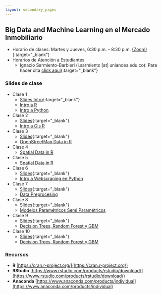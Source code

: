 ```yaml
---
layout: secondary_pages
---
```


## Big Data and Machine Learning en el Mercado Inmobiliario 


- Horario de clases: Martes y Jueves, 6:30 p.m. – 8:30 p.m. [(Zoom)]( https://uniandes-edu-co.zoom.us/j/83424404755){:target="_blank"}
- Horarios de Atención a Estudiantes
	- Ignacio Sarmiento-Barbieri (i.sarmiento [at] uniandes.edu.co): Para hacer cita [click aqui](https://calendly.com/i-sarmiento/horarios-atencion-estudiantes){:target="_blank"}
	

### Slides de clase
- Clase 1
	- [Slides Intro](BDML/Lecture1.pdf){:target="_blank"}
	- [Intro a R](https://eduard-martinez.gitlab.io/bd-intro-r)
	- [Intro a Python](https://github.com/ECON-4676-UNIANDES-Fall-2021/e-TA/blob/main/e-ta3_python/e-ta3_python.ipynb)
- Clase 2
	- [Slides](BDML/Lecture2.pdf){:target="_blank"}
	- [Intro a Gis R](https://eduard-martinez.gitlab.io/intro-gis-r)
- Clase 3
	- [Slides](BDML/Lecture3.pdf){:target="_blank"}
	- [OpenStreetMap Data in R](https://github.com/eduard-martinez/bd_gis/)
- Clase 4 
	- [Spatial Data in R](https://github.com/eduard-martinez/bd_gis/)
- Clase 5
	- [Spatial Data in R](https://github.com/eduard-martinez/bd_gis/)
- Clase 6
	- [Slides](BDML/Lecture6.pdf){:target="_blank"}
	- [Intro a Webscraping en Python](https://github.com/ECON-4676-UNIANDES-Fall-2021/e-TA/blob/main/e-ta4_webscraping_basics/e-ta4_webscraping_basics.ipynb)
- Clase 7
	- [Slides](BDML/Lecture7.pdf){:target="_blank"}
	- [Data Preprocesing](https://github.com/ignaciomsarmiento/ignaciomsarmiento.github.io/blob/master/teaching/BDML/Data%20preprocesing.ipynb)
- Clase 8
	- [Slides](BDML/Lecture8.pdf){:target="_blank"}
	- [Modelos Paramétricos Semi Paramétricos ](https://github.com/ignaciomsarmiento/ignaciomsarmiento.github.io/blob/master/teaching/BDML/Modelos_parametricos_sem_parametricos.ipynb)
- Clase 9
	- [Slides](BDML/Lecture9.pdf){:target="_blank"}
	- [Decision Trees, Random Forest y GBM](https://github.com/ignaciomsarmiento/ignaciomsarmiento.github.io/blob/master/teaching/BDML/Decision%20trees_Random_forest_and_GBM.ipynb)
- Clase 10
	- [Slides](BDML/Lecture10.pdf){:target="_blank"}
	- [Decision Trees, Random Forest y GBM](https://github.com/ignaciomsarmiento/ignaciomsarmiento.github.io/blob/master/teaching/BDML/Decision%20trees_Random_forest_and_GBM.ipynb)	


### Recursos

- **R**  [https://cran.r-project.org/](https://cran.r-project.org/)
- **RStudio**  [https://www.rstudio.com/products/rstudio/download/](https://www.rstudio.com/products/rstudio/download/)
- **Anaconda** [https://www.anaconda.com/products/individual](https://www.anaconda.com/products/individual)
